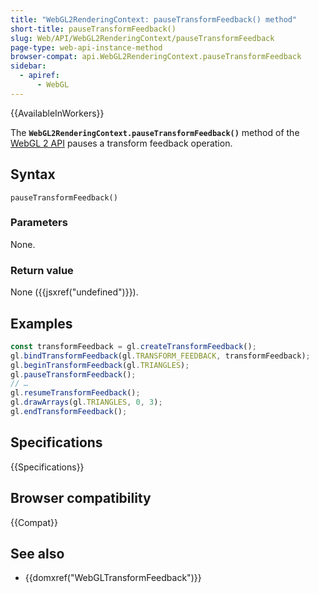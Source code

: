 ```yaml
---
title: "WebGL2RenderingContext: pauseTransformFeedback() method"
short-title: pauseTransformFeedback()
slug: Web/API/WebGL2RenderingContext/pauseTransformFeedback
page-type: web-api-instance-method
browser-compat: api.WebGL2RenderingContext.pauseTransformFeedback
sidebar:
  - apiref:
      - WebGL
---
```


{{AvailableInWorkers}}

The **`WebGL2RenderingContext.pauseTransformFeedback()`**
method of the [WebGL 2 API](/en-US/docs/Web/API/WebGL_API) pauses a transform
feedback operation.

## Syntax

```js-nolint
pauseTransformFeedback()
```

### Parameters

None.

### Return value

None ({{jsxref("undefined")}}).

## Examples

```js
const transformFeedback = gl.createTransformFeedback();
gl.bindTransformFeedback(gl.TRANSFORM_FEEDBACK, transformFeedback);
gl.beginTransformFeedback(gl.TRIANGLES);
gl.pauseTransformFeedback();
// …
gl.resumeTransformFeedback();
gl.drawArrays(gl.TRIANGLES, 0, 3);
gl.endTransformFeedback();
```

## Specifications

{{Specifications}}

## Browser compatibility

{{Compat}}

## See also

- {{domxref("WebGLTransformFeedback")}}
